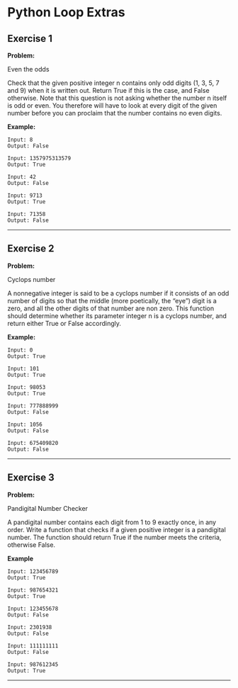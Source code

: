 # Python Loop Extras

## Exercise 1

**Problem:**

Even the odds

Check that the given positive integer n contains only odd digits (1, 3, 5, 7 and 9) when it is written
out. Return True if this is the case, and False otherwise. Note that this question is not asking
whether the number n itself is odd or even. You therefore will have to look at every digit of the given
number before you can proclaim that the number contains no even digits.

**Example:**

	Input: 8
	Output: False
 
 	Input: 1357975313579
	Output: True
 
  	Input: 42
	Output: False

  	Input: 9713
	Output: True

   	Input: 71358 
	Output: False

---

## Exercise 2

**Problem:**

Cyclops number

A nonnegative integer is said to be a cyclops number if it consists of an odd number of digits so
that the middle (more poetically, the “eye”) digit is a zero, and all the other digits of that number are
non zero. This function should determine whether its parameter integer n is a cyclops number, and
return either True or False accordingly.

**Example:**

	Input: 0
	Output: True
 
 	Input: 101
	Output: True
 
  	Input: 98053
	Output: True
 
  	Input: 777888999 
	Output: False

  	Input: 1056 
	Output: False	

   	Input: 675409820  
	Output: False	
---

## Exercise 3

**Problem:**

Pandigital Number Checker

A pandigital number contains each digit from 1 to 9 exactly once, in any order. Write a function that checks if a given positive integer is a pandigital number. The function should return True if the number meets the criteria, otherwise False.

**Example**

 	Input: 123456789
  	Output: True
 
  	Input: 987654321
  	Output: True
 
  	Input: 123455678
  	Output: False
	
	Input: 2301938
	Output: False
	
	Input: 111111111
	Output: False
	
	Input: 987612345
	Output: True
     
---

